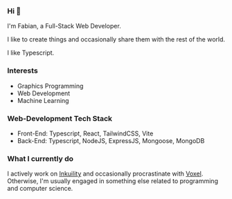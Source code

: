 ### Hi 🌻

I'm Fabian, a Full-Stack Web Developer. 

I like to create things and occasionally share them with the rest of the world. 

I like Typescript.

### Interests
- Graphics Programming
- Web Development
- Machine Learning

### Web-Development Tech Stack
- Front-End: Typescript, React, TailwindCSS, Vite
- Back-End: Typescript, NodeJS, ExpressJS, Mongoose, MongoDB

### What I currently do
I actively work on [Inkuility](https://github.com/fabianmontag/inkuility) and occasionally procrastinate with [Voxel](https://github.com/fabianmontag/voxel). Otherwise, I'm usually engaged in something else related to programming and computer science.
